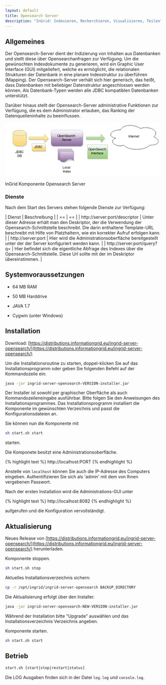 ```yaml
---
layout: default
title: Opensearch Server
description: "InGrid: Indexieren, Recherchieren, Visualisieren, Teilen"
---
```


## Allgemeines

Der Opensearch-Server dient der Indizierung von Inhalten aus Datenbanken und stellt diese über Opensearchanfragen zur Verfügung. Um die gewünschten Indexdokumente zu generieren, wird ein Graphic User Interface (GUI) mitgeliefert, welche es ermöglicht, die relationalen Strukturen der Datenbank in eine planare Indexstruktur zu überführen (Mapping). Der Opensearch-Server verhält sich hier generisch, das heißt, dass Datenbanken mit beliebiger Datenstruktur angeschlossen werden können. Als Datenbank-Typen werden alle JDBC kompatiblen Datenbanken unterstützt.

Darüber hinaus stellt der Opensearch-Server administrative Funktionen zur Verfügung, die es dem Administrator erlauben, das Ranking der Datenquelleninhalte zu beeinflussen.


![InGrid Komponente Opensearch Server](../images/ingrid_opensearch_server.png "InGrid Komponente Opensearch Server")

<figcaption class="figcaption">InGrid Komponente Opensearch Server</figcaption>


### Dienste

Nach dem Start des Servers stehen folgende Dienste zur Verfügung:

| Dienst | Beschreibung |
| == | == |
| http://server:port/descriptor | Unter dieser Adresse erhält man den Deskriptor, der die Verwendung der Opensearch-Schnittstelle beschreibt. Die darin enthaltene Template-URL beschreibt mit Hilfe von Platzhaltern, wie ein korrekter Aufruf erfolgen kann. |
| http://server:port | Hier wird die Administrationsoberfläche bereitgestellt unter der der Server konfiguriert werden kann. |
| http://server:port/query?q= | Hier befindet sich die eigentliche Abfrage des Indexes über die Opensearch-Schnittstelle. Diese Url sollte mit der im Deskriptor übereinstimmen. |


## Systemvoraussetzungen

* 64 MB RAM
* 50 MB Harddrive

* JAVA 1.7
* Cygwin (unter Windows)


## Installation

Download: [https://distributions.informationgrid.eu/ingrid-server-opensearch/](https://distributions.informationgrid.eu/ingrid-server-opensearch/)

Um die Installationsroutine zu starten, doppel-klicken Sie auf das Installationsprogramm oder geben Sie folgenden Befehl auf der Kommandozeile ein:

```sh
java -jar ingrid-server-opensearch-VERSION-installer.jar
```

Der Installer ist sowohl per graphischer Oberfläche als auch Kommandozeileneingabe ausführbar. Bitte folgen Sie den Anweisungen des Installationsprogrammes. Das Installationsprogramm installiert die Komponente im gewünschten Verzeichnis und passt die Konfigurationsdateien an.

Sie können nun die Komponente mit

```sh
sh start.sh start
```

starten.

Die Komponete besitzt eine Administrationsoberfläche.

{% highlight text %}
http://localhost:PORT
{% endhighlight %}

Anstelle von `localhost` können Sie auch die IP-Adresse des Computers eingeben. Authentifizieren Sie sich als 'admin' mit dem von Ihnen vergebenen Passwort.


Nach der ersten Installation wird die Administrations-GUI unter

{% highlight text %}
http://localhost:8082
{% endhighlight %}

aufgerufen und die Konfiguration vervollständigt.


## Aktualisierung

Neues Release von [https://distributions.informationgrid.eu/ingrid-server-opensearch/](https://distributions.informationgrid.eu/ingrid-server-opensearch/) herunterladen.

Komponente stoppen.

```sh
sh start.sh stop
```

Aktuelles Installationsverzeichnis sichern:

```sh
cp -r /opt/ingrid/ingrid-server-opensearch BACKUP_DIRECTORY
```


Die Aktualisierung erfolgt über den Installer.

```sh
java -jar ingrid-server-opensearch-NEW-VERSION-installer.jar
```

Während der Installation bitte "Upgrade" auswählen und das Installationsverzeichnis Verzeichnis angeben.

Komponente starten.

```sh
sh start.sh start
```

## Betrieb

```sh
start.sh [start|stop|restart|status]
```

Die LOG Ausgaben finden sich in der Datei `log.log` und `console.log`.
